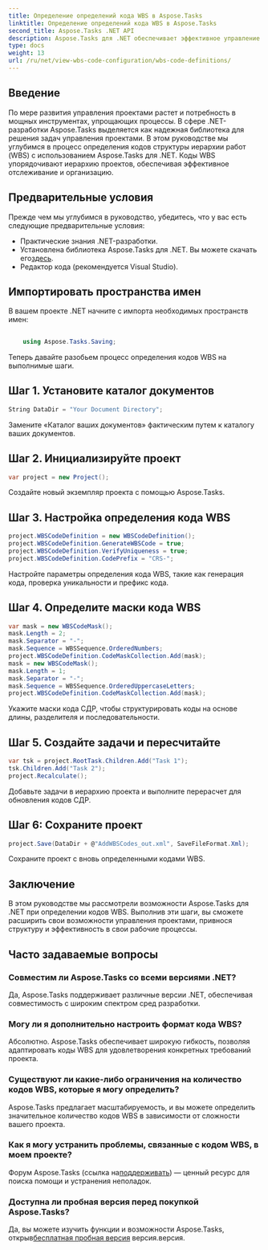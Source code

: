 ```yaml
---
title: Определение определений кода WBS в Aspose.Tasks
linktitle: Определение определений кода WBS в Aspose.Tasks
second_title: Aspose.Tasks .NET API
description: Aspose.Tasks для .NET обеспечивает эффективное управление проектами. Освойте кодирование WBS без особых усилий с помощью нашего подробного руководства. Оптимизируйте рабочие процессы сегодня!
type: docs
weight: 13
url: /ru/net/view-wbs-code-configuration/wbs-code-definitions/
---
```

## Введение
По мере развития управления проектами растет и потребность в мощных инструментах, упрощающих процессы. В сфере .NET-разработки Aspose.Tasks выделяется как надежная библиотека для решения задач управления проектами. В этом руководстве мы углубимся в процесс определения кодов структуры иерархии работ (WBS) с использованием Aspose.Tasks для .NET. Коды WBS упорядочивают иерархию проектов, обеспечивая эффективное отслеживание и организацию.
## Предварительные условия
Прежде чем мы углубимся в руководство, убедитесь, что у вас есть следующие предварительные условия:
- Практические знания .NET-разработки.
- Установлена библиотека Aspose.Tasks для .NET. Вы можете скачать его[здесь](https://releases.aspose.com/tasks/net/).
- Редактор кода (рекомендуется Visual Studio).
## Импортировать пространства имен
В вашем проекте .NET начните с импорта необходимых пространств имен:
```csharp
    
    using Aspose.Tasks.Saving;
```
Теперь давайте разобьем процесс определения кодов WBS на выполнимые шаги.

## Шаг 1. Установите каталог документов
```csharp
String DataDir = "Your Document Directory";
```
Замените «Каталог ваших документов» фактическим путем к каталогу ваших документов.
## Шаг 2. Инициализируйте проект
```csharp
var project = new Project();
```
Создайте новый экземпляр проекта с помощью Aspose.Tasks.
## Шаг 3. Настройка определения кода WBS
```csharp
project.WBSCodeDefinition = new WBSCodeDefinition();
project.WBSCodeDefinition.GenerateWBSCode = true;
project.WBSCodeDefinition.VerifyUniqueness = true;
project.WBSCodeDefinition.CodePrefix = "CRS-";
```
Настройте параметры определения кода WBS, такие как генерация кода, проверка уникальности и префикс кода.
## Шаг 4. Определите маски кода WBS
```csharp
var mask = new WBSCodeMask();
mask.Length = 2;
mask.Separator = "-";
mask.Sequence = WBSSequence.OrderedNumbers;
project.WBSCodeDefinition.CodeMaskCollection.Add(mask);
mask = new WBSCodeMask();
mask.Length = 1;
mask.Separator = "-";
mask.Sequence = WBSSequence.OrderedUppercaseLetters;
project.WBSCodeDefinition.CodeMaskCollection.Add(mask);
```
Укажите маски кода СДР, чтобы структурировать коды на основе длины, разделителя и последовательности.
## Шаг 5. Создайте задачи и пересчитайте
```csharp
var tsk = project.RootTask.Children.Add("Task 1");
tsk.Children.Add("Task 2");
project.Recalculate();
```
Добавьте задачи в иерархию проекта и выполните перерасчет для обновления кодов СДР.
## Шаг 6: Сохраните проект
```csharp
project.Save(DataDir + @"AddWBSCodes_out.xml", SaveFileFormat.Xml);
```
Сохраните проект с вновь определенными кодами WBS.
## Заключение
В этом руководстве мы рассмотрели возможности Aspose.Tasks для .NET при определении кодов WBS. Выполнив эти шаги, вы сможете расширить свои возможности управления проектами, привнося структуру и эффективность в свои рабочие процессы.
## Часто задаваемые вопросы
### Совместим ли Aspose.Tasks со всеми версиями .NET?
Да, Aspose.Tasks поддерживает различные версии .NET, обеспечивая совместимость с широким спектром сред разработки.
### Могу ли я дополнительно настроить формат кода WBS?
Абсолютно. Aspose.Tasks обеспечивает широкую гибкость, позволяя адаптировать коды WBS для удовлетворения конкретных требований проекта.
### Существуют ли какие-либо ограничения на количество кодов WBS, которые я могу определить?
Aspose.Tasks предлагает масштабируемость, и вы можете определить значительное количество кодов WBS в зависимости от сложности вашего проекта.
### Как я могу устранить проблемы, связанные с кодом WBS, в моем проекте?
 Форум Aspose.Tasks (ссылка на[поддерживать](https://forum.aspose.com/c/tasks/15)) — ценный ресурс для поиска помощи и устранения неполадок.
### Доступна ли пробная версия перед покупкой Aspose.Tasks?
 Да, вы можете изучить функции и возможности Aspose.Tasks, открыв[бесплатная пробная версия](https://releases.aspose.com/) версия.версия.